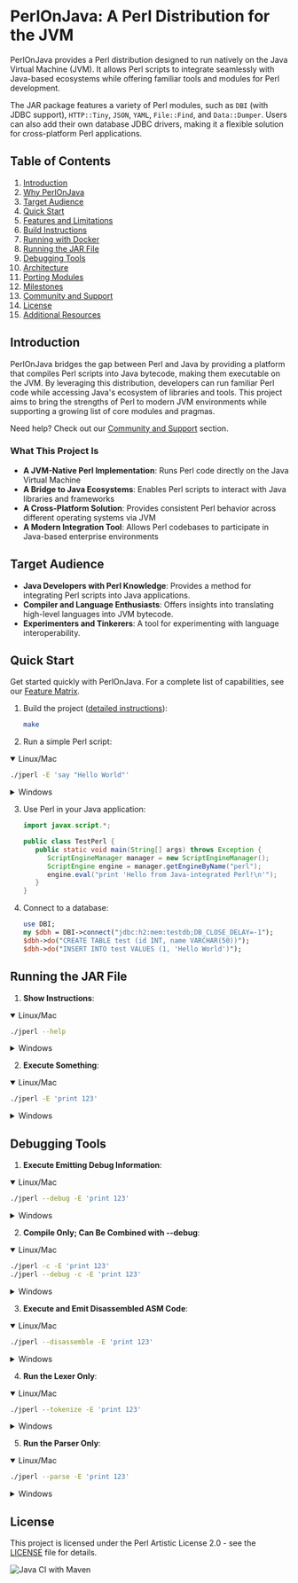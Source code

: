 # PerlOnJava: A Perl Distribution for the JVM

PerlOnJava provides a Perl distribution designed to run natively on the Java Virtual Machine (JVM).
It allows Perl scripts to integrate seamlessly with Java-based ecosystems while offering familiar tools and modules for Perl development.

The JAR package features a variety of Perl modules, such as `DBI` (with JDBC support), `HTTP::Tiny`, `JSON`, `YAML`, `File::Find`, and `Data::Dumper`.
Users can also add their own database JDBC drivers, making it a flexible solution for cross-platform Perl applications.

## Table of Contents

1. [Introduction](#introduction)
2. [Why PerlOnJava](docs/WHY_PERLONJAVA.md)
3. [Target Audience](#target-audience)
4. [Quick Start](#quick-start)
5. [Features and Limitations](docs/FEATURE_MATRIX.md)
6. [Build Instructions](docs/BUILD.md)
7. [Running with Docker](docs/DOCKER.md)
8. [Running the JAR File](#running-the-jar-file)
9. [Debugging Tools](#debugging-tools)
10. [Architecture](docs/ARCHITECTURE.md)
11. [Porting Modules](docs/PORTING_MODULES.md)
12. [Milestones](MILESTONES.md)
13. [Community and Support](docs/SUPPORT.md)
14. [License](#license)
15. [Additional Resources](docs/RESOURCES.md)

## Introduction

PerlOnJava bridges the gap between Perl and Java by providing a platform that compiles Perl scripts into Java bytecode, making them executable on the JVM.
By leveraging this distribution, developers can run familiar Perl code while accessing Java's ecosystem of libraries and tools.
This project aims to bring the strengths of Perl to modern JVM environments while supporting a growing list of core modules and pragmas.

Need help? Check out our [Community and Support](docs/SUPPORT.md) section.

### What This Project Is

- **A JVM-Native Perl Implementation**: Runs Perl code directly on the Java Virtual Machine
- **A Bridge to Java Ecosystems**: Enables Perl scripts to interact with Java libraries and frameworks
- **A Cross-Platform Solution**: Provides consistent Perl behavior across different operating systems via JVM
- **A Modern Integration Tool**: Allows Perl codebases to participate in Java-based enterprise environments

## Target Audience

- **Java Developers with Perl Knowledge**: Provides a method for integrating Perl scripts into Java applications.
- **Compiler and Language Enthusiasts**: Offers insights into translating high-level languages into JVM bytecode.
- **Experimenters and Tinkerers**: A tool for experimenting with language interoperability.


## Quick Start

Get started quickly with PerlOnJava. For a complete list of capabilities, see our [Feature Matrix](docs/FEATURE_MATRIX.md).

1. Build the project ([detailed instructions](docs/BUILD.md)):
   ```bash
   make
   ```

2. Run a simple Perl script:

<details open>
<summary>Linux/Mac</summary>

```bash
./jperl -E 'say "Hello World"'
```
</details>

<details>
<summary>Windows</summary>

```bash
jperl -E "say 'Hello World'"
```
</details>

3. Use Perl in your Java application:
   ```java
   import javax.script.*;
   
   public class TestPerl {
      public static void main(String[] args) throws Exception {
         ScriptEngineManager manager = new ScriptEngineManager();
         ScriptEngine engine = manager.getEngineByName("perl");
         engine.eval("print 'Hello from Java-integrated Perl!\n'");
      }
   }
   ```

4. Connect to a database:
   ```perl
   use DBI;
   my $dbh = DBI->connect("jdbc:h2:mem:testdb;DB_CLOSE_DELAY=-1");
   $dbh->do("CREATE TABLE test (id INT, name VARCHAR(50))");
   $dbh->do("INSERT INTO test VALUES (1, 'Hello World')");
   ```

## Running the JAR File

1. **Show Instructions**:
<details open>
<summary>Linux/Mac</summary>

```bash
./jperl --help
```
</details>

<details>
<summary>Windows</summary>

```bash
jperl --help
```
</details>

2. **Execute Something**:
<details open>
<summary>Linux/Mac</summary>

```bash
./jperl -E 'print 123'
```
</details>

<details>
<summary>Windows</summary>

```bash
jperl -E "print 123"
```
</details>

## Debugging Tools

1. **Execute Emitting Debug Information**:
<details open>
<summary>Linux/Mac</summary>

```bash
./jperl --debug -E 'print 123'
```
</details>

<details>
<summary>Windows</summary>

```bash
jperl --debug -E "print 123"
```
</details>

2. **Compile Only; Can Be Combined with --debug**:
<details open>
<summary>Linux/Mac</summary>

```bash
./jperl -c -E 'print 123'
./jperl --debug -c -E 'print 123'
```
</details>

<details>
<summary>Windows</summary>

```bash
jperl -c -E "print 123"
jperl --debug -c -E "print 123"
```
</details>

3. **Execute and Emit Disassembled ASM Code**:
<details open>
<summary>Linux/Mac</summary>

```bash
./jperl --disassemble -E 'print 123'
```
</details>

<details>
<summary>Windows</summary>

```bash
jperl --disassemble -E "print 123"
```
</details>

4. **Run the Lexer Only**:
<details open>
<summary>Linux/Mac</summary>

```bash
./jperl --tokenize -E 'print 123'
```
</details>

<details>
<summary>Windows</summary>

```bash
jperl --tokenize -E "print 123"
```
</details>

5. **Run the Parser Only**:
<details open>
<summary>Linux/Mac</summary>

```bash
./jperl --parse -E 'print 123'
```
</details>

<details>
<summary>Windows</summary>

```bash
jperl --parse -E "print 123"
```
</details>

## License

This project is licensed under the Perl Artistic License 2.0 - see the [LICENSE](LICENSE.md) file for details.

![Java CI with Maven](https://github.com/fglock/PerlOnJava/workflows/Java%20CI%20with%20Maven/badge.svg)

